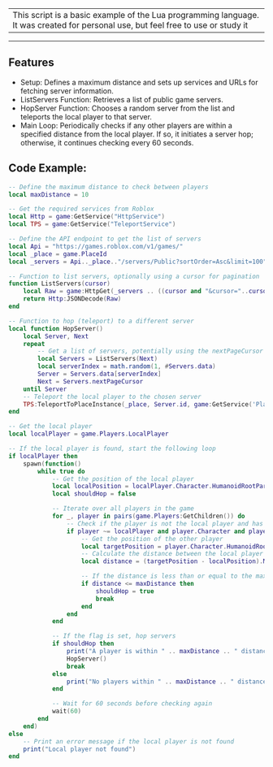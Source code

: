 <table>
<tr>
<td>
This script is a basic example of the Lua programming language. It was created for personal use, but feel free to use or study it
</td>
</tr>
</table>

---

## Features
- Setup: Defines a maximum distance and sets up services and URLs for fetching server information.
- ListServers Function: Retrieves a list of public game servers.
- HopServer Function: Chooses a random server from the list and teleports the local player to that server.
- Main Loop: Periodically checks if any other players are within a specified distance from the local player. If so, it initiates a server hop; otherwise, it continues checking every 60 seconds.

## Code Example:
```lua
-- Define the maximum distance to check between players
local maxDistance = 10

-- Get the required services from Roblox
local Http = game:GetService("HttpService")
local TPS = game:GetService("TeleportService")

-- Define the API endpoint to get the list of servers
local Api = "https://games.roblox.com/v1/games/"
local _place = game.PlaceId
local _servers = Api.._place.."/servers/Public?sortOrder=Asc&limit=100"

-- Function to list servers, optionally using a cursor for pagination
function ListServers(cursor)
    local Raw = game:HttpGet(_servers .. ((cursor and "&cursor="..cursor) or ""))
    return Http:JSONDecode(Raw)
end

-- Function to hop (teleport) to a different server
local function HopServer()
    local Server, Next
    repeat
        -- Get a list of servers, potentially using the nextPageCursor for pagination
        local Servers = ListServers(Next)
        local serverIndex = math.random(1, #Servers.data)
        Server = Servers.data[serverIndex]
        Next = Servers.nextPageCursor
    until Server
    -- Teleport the local player to the chosen server
    TPS:TeleportToPlaceInstance(_place, Server.id, game:GetService('Players').LocalPlayer)
end

-- Get the local player
local localPlayer = game.Players.LocalPlayer

-- If the local player is found, start the following loop
if localPlayer then
    spawn(function()
        while true do
            -- Get the position of the local player
            local localPosition = localPlayer.Character.HumanoidRootPart.Position
            local shouldHop = false

            -- Iterate over all players in the game
            for _, player in pairs(game.Players:GetChildren()) do
                -- Check if the player is not the local player and has a HumanoidRootPart
                if player ~= localPlayer and player.Character and player.Character:FindFirstChild("HumanoidRootPart") then
                    -- Get the position of the other player
                    local targetPosition = player.Character.HumanoidRootPart.Position
                    -- Calculate the distance between the local player and the other player
                    local distance = (targetPosition - localPosition).Magnitude

                    -- If the distance is less than or equal to the maximum distance, set the flag to hop servers
                    if distance <= maxDistance then
                        shouldHop = true
                        break
                    end
                end
            end

            -- If the flag is set, hop servers
            if shouldHop then
                print("A player is within " .. maxDistance .. " distance. Hopping server...")
                HopServer()
                break
            else
                print("No players within " .. maxDistance .. " distance.")
            end

            -- Wait for 60 seconds before checking again
            wait(60)
        end
    end)
else
    -- Print an error message if the local player is not found
    print("Local player not found")
end
```
